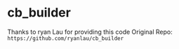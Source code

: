 # cb_builder


Thanks to ryan Lau for providing this code 
Original Repo: ```https://github.com/ryanlau/cb_builder```
